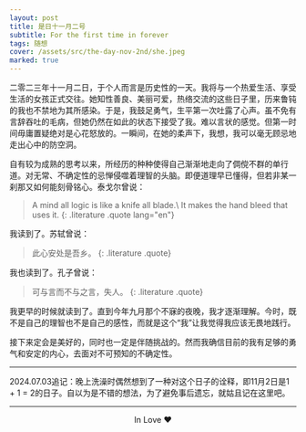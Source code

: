 ```yaml
---
layout: post
title: 是日十一月二号
subtitle: For the first time in forever
tags: 随想
cover: /assets/src/the-day-nov-2nd/she.jpeg
marked: true
---
```


二零二三年十一月二日，于个人而言是历史性的一天。我将与一个热爱生活、享受生活的女孩正式交往。她知性善良、美丽可爱，热络交流的这些日子里，历来鲁钝的我也不禁地为其所感染。于是，我鼓足勇气，生平第一次吐露了心声。虽不免有言辞吞吐的毛病，但她仍然在如此的状态下接受了我。难以言状的感觉。但第一时间毋庸置疑绝对是心花怒放的。一瞬间，在她的柔声下，我想，我可以毫无顾忌地走出心中的防空洞。

自有较为成熟的思考以来，所经历的种种使得自己渐渐地走向了倜傥不群的单行道。对无常、不确定性的忌惮侵噬着理智的头脑。即便道理早已懂得，但若非某一刹那又如何能刻骨铭心。泰戈尔曾说：

> A mind all logic is like a knife all blade.\\
> It makes the hand bleed that uses it.
{: .literature .quote lang="en"}

我读到了。苏轼曾说：

> 此心安处是吾乡。
{: .literature .quote}

我也读到了。孔子曾说：

> 可与言而不与之言，失人。
{: .literature .quote}

我更早的时候就读到了。直到今年九月那个不寐的夜晚，我才逐渐理解。今时，既不是自己的理智也不是自己的感性，而就是这个“我”让我觉得我应该无畏地践行。

接下来定会是美好的，同时也一定是伴随挑战的。然而我确信目前的我有足够的勇气和安定的内心，去面对不可预知的不确定性。

---

2024.07.03追记：晚上洗澡时偶然想到了一种对这个日子的诠释，即11月2日是1 + 1 = 2的日子。自以为是不错的想法，为了避免事后遗忘，就姑且记在这里吧。

---

<div style="text-align:center;">In Love ❤️ <span id="love-days"></span></div>
<script>
    const then = new Date("2023-11-02T10:00:00.000Z")
    const days = Math.floor((new Date() - then) / (24 * 60 * 60 * 10)) / 100
    document.getElementById("love-days").innerText = `${days.toFixed(2)} days`
</script>
